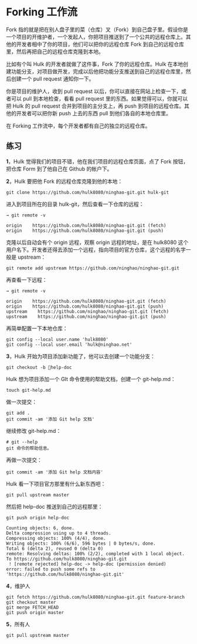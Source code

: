 # Forking 工作流

Fork 指的就是把在别人盘子里的菜（仓库）叉（Fork）到自己盘子里。假设你是一个项目的开维护者，一个发起人，你把项目推送到了一个公共的远程仓库上。其他的开发者相中了你的项目，他们可以把你的远程仓库 Fork 到自己的远程仓库里，然后再把自己的远程仓库克隆到本地。

比如有个叫 Hulk 的开发者就做了这件事，Fork 了你的远程仓库。Hulk 在本地创建功能分支，对项目做开发，完成以后他把功能分支推送到自己的远程仓库里，然后创建一个 pull request 通知你一下。

你是项目的维护人，收到 pull request 以后，你可以直接在网站上检查一下，或者可以 pull 到本地检查，看看 pull request 里的东西。如果觉得可以，你就可以把 Hulk 的 pull request 合并到项目的主分支上，再 push 到项目的远程仓库。其他的开发者可以把你新 push 上去的东西 pull 到他们各自的本地仓库里。

在 Forking 工作流中，每个开发者都有自己的独立的远程仓库。

## 练习

**1**，Hulk 觉得我们的项目不错，他在我们项目的远程仓库页面，点了 Fork 按钮，把仓库  Form 到了他自己在 Github 的帐户下。

**2**，Hulk 要把他 Fork 的远程仓库克隆到他的本地：

```
git clone https://github.com/hulk8080/ninghao-git.git hulk-git
```

进入到项目所在的目录 hulk-git，然后查看一下仓库的远程：

```
→ git remote -v

origin    https://github.com/hulk8080/ninghao-git.git (fetch)
origin    https://github.com/hulk8080/ninghao-git.git (push)
```

克隆以后自动会有个 origin 远程，观察 origin 远程的地址，是在 hulk8080 这个用户名下。开发者还得去添加一个远程，指向项目的官方仓库，这个远程的名字一般是 upstream：

```
git remote add upstream https://github.com/ninghao/ninghao-git.git
```

再查看一下远程：

```
→ git remote -v

origin    https://github.com/hulk8080/ninghao-git.git (fetch)
origin    https://github.com/hulk8080/ninghao-git.git (push)
upstream    https://github.com/ninghao/ninghao-git.git (fetch)
upstream    https://github.com/ninghao/ninghao-git.git (push)
```

再简单配置一下本地仓库：

```
git config --local user.name 'hulk8080'
git config --local user.email 'hulk@ninghao.net'
```

**3**，Hulk 开始为项目添加新功能了，他可以去创建一个功能分支：

```
git checkout -b help-doc
```

Hulk 想为项目添加一个 GIt 命令使用的帮助文档，创建一个 git-help.md：

```
touch git-help.md
```

做一次提交：

```
git add .
git commit -am '添加 Git help 文档'
```

继续修改 git-help.md：

```
# git --help
git 命令的帮助信息。
```

再做一次提交：

```
git commit -am '添加 Git help 文档内容'
```

Hulk 看一下项目官方那里有什么新东西吧：

```
git pull upstream master
```

然后把 help-doc 推送到自己的远程那里：

```
git push origin help-doc
```

```
Counting objects: 6, done.
Delta compression using up to 4 threads.
Compressing objects: 100% (4/4), done.
Writing objects: 100% (6/6), 596 bytes | 0 bytes/s, done.
Total 6 (delta 2), reused 0 (delta 0)
remote: Resolving deltas: 100% (2/2), completed with 1 local object.
To https://github.com/hulk8080/ninghao-git.git
 ! [remote rejected] help-doc -> help-doc (permission denied)
error: failed to push some refs to 'https://github.com/hulk8080/ninghao-git.git'
```

**4**，维护人

```
git fetch https://github.com/hulk8080/ninghao-git.git feature-branch
git checkout master
git merge FETCH_HEAD
git push origin master
```

**5**，所有人

```
git pull upstream master
```




